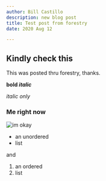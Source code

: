 ```yaml
---
author: Bill Castillo
description: new blog post
title: Test post from forestry
date: 2020 Aug 12

---
```

## Kindly check this

This was posted thru forestry, thanks.

**bold _italic_**

_italic only_

### Me right now

![im okay](/public/static/images/edes46qumaa33n5.jpg "im okay")

* an unordered
* list

and

1. an ordered
2. list